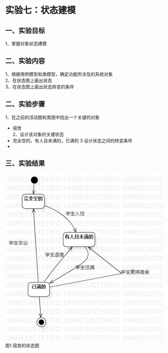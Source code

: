 # 实验七：状态建模

## 一、实验目标

1、掌握对象状态建模      

## 二、实验内容

1、根据用例模型和类模型，确定功能所涉及的系统对象   
2、在状态图上画出状态   
3、在状态图上画出状态转变的条件   

## 二、实验步骤

1、在之前的活动图和类图中找出一个关键的对象
  - 宿舍   
2、设计该对象的关键状态
  - 完全空的，有人且未满的，已满的
3 设计状态之间的转变条件         
  - 
## 三、实验结果

![状态图1](./宿舍的状态图.jpg)  
图1.宿舍的状态图   

